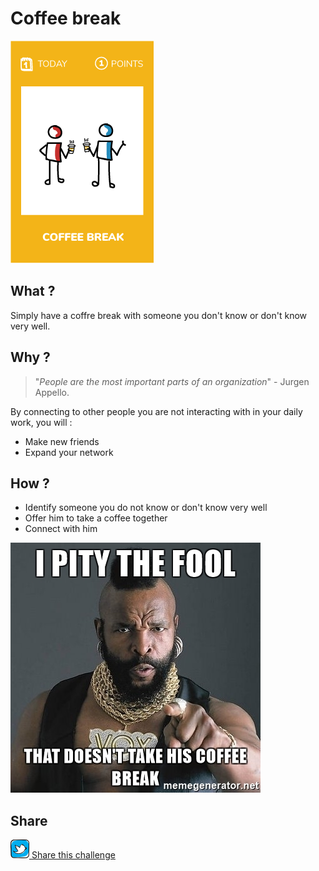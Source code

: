 # Coffee break
![Coffee break](images/coffee-break.png)  

## What ?
Simply have a coffre break with someone you don't know or don't know very well.

## Why ?
>"*People are the most important parts of an organization*" - Jurgen Appello.

By connecting to other people you are not interacting with in your daily work, you will :
* Make new friends
* Expand your network 

## How ?
* Identify someone you do not know or don't know very well
* Offer him to take a coffee together
* Connect with him

![Coffee break](images/coffee-break1.jpg)  

## Share
![Share](../images/twitter.png)[ Share this challenge](https://twitter.com/home?status=I%20have%20just%20completed%20the%20Coffee%20break%20%23craft_challenges%20from%20%40agilepartner%20http://tiny.cc/bd40wy)

